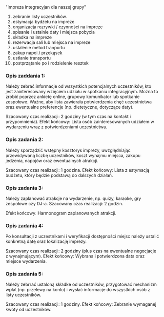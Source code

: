 
"Impreza integracyjan dla naszej grupy"

1. zebranie listy uczestników.       
2. estymacja bydżetu na impreze.
3. organizacja rozrywki / czynności na impreze
4. spisanie i ustalnie daty i miejsca pobycia
5. składka na impreze
6. rezerwacja sali lub miejsca na impreze
7. ustalenie metod tranportu
8. zakup napoi / przekąsek 
9. ustlanie transportu
10. postprzątanie po i rodzielenie resztek
   
### Opis zaddania 1:
Należy zebrać informacje od wszystkich potencjalnych uczestników, kto jest zainteresowany wzięciem udziału w spotkaniu integracyjnym. Można to zrobić poprzez ankietę online, grupowy komunikator lub spotkanie zespołowe. Ważne, aby lista zawierała potwierdzenia chęć uczestnictwa oraz ewentualne preferencje (np. dietetyczne, dotyczące daty).

Szacowany czas realizacji: 2 godziny (w tym czas na kontakt i przypomnienia).
Efekt końcowy: Lista osób zainteresowanych udziałem w wydarzeniu wraz z potwierdzeniami uczestnictwa.

### Opis zadania 2: 
Należy sporządzić wstępny kosztorys imprezy, uwzględniając przewidywaną liczbę uczestników, koszt wynajmu miejsca, zakupu jedzenia, napojów oraz ewentualnych atrakcji.

Szacowany czas realizacji: 1 godzina.
Efekt końcowy: Lista z estymacją budżetu, który będzie podstawą do dalszych działań.

### Opis zadania 3: 
Należy zaplanować atrakcje na wydarzenie, np. quizy, karaoke, gry zespołowe czy DJ-a.
Szacowany czas realizacji: 2 godzin.

Efekt końcowy: Harmonogram zaplanowanych atrakcji.

### Opis zadania 4: 
Po konsultacji z uczestnikami i weryfikacji dostępności miejsc należy ustalić konkretną datę oraz lokalizację imprezy.

Szacowany czas realizacji: 2 godziny (plus czas na ewentualne negocjacje z wynajmującym).
Efekt końcowy: Wybrana i potwierdzona data oraz miejsce wydarzenia.

### Opis zadania 5: 
Należy zebrrać ustaloną składke od uczestników, przygotować mechanizm wpłat (np. przelewy na konto) i wysłać informacje do wszystkich osób z listy uczestników.

Szacowany czas realizacji: 1 godziny.
Efekt końcowy: Zebranie wymaganej kwoty od uczestników.





